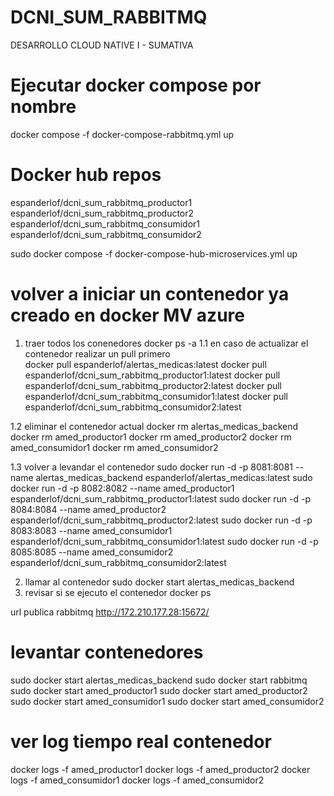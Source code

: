 # DCNI_SUM_RABBITMQ
DESARROLLO CLOUD NATIVE I - SUMATIVA

# Ejecutar docker compose por nombre
docker compose -f docker-compose-rabbitmq.yml up

# Docker hub repos

espanderlof/dcni_sum_rabbitmq_productor1
espanderlof/dcni_sum_rabbitmq_productor2
espanderlof/dcni_sum_rabbitmq_consumidor1
espanderlof/dcni_sum_rabbitmq_consumidor2

sudo docker compose -f docker-compose-hub-microservices.yml up


# volver a iniciar un contenedor ya creado en docker MV azure
1. traer todos los conenedores
    docker ps -a
1.1 en caso de actualizar el contenedor realizar un pull primero    
    docker pull espanderlof/alertas_medicas:latest
    docker pull espanderlof/dcni_sum_rabbitmq_productor1:latest
    docker pull espanderlof/dcni_sum_rabbitmq_productor2:latest
    docker pull espanderlof/dcni_sum_rabbitmq_consumidor1:latest
    docker pull espanderlof/dcni_sum_rabbitmq_consumidor2:latest
    
1.2 eliminar el contenedor actual
    docker rm alertas_medicas_backend
    docker rm amed_productor1
    docker rm amed_productor2
    docker rm amed_consumidor1
    docker rm amed_consumidor2

1.3 volver a levandar el contenedor
    sudo docker run -d -p 8081:8081 --name alertas_medicas_backend espanderlof/alertas_medicas:latest
    sudo docker run -d -p 8082:8082 --name amed_productor1 espanderlof/dcni_sum_rabbitmq_productor1:latest
    sudo docker run -d -p 8084:8084 --name amed_productor2 espanderlof/dcni_sum_rabbitmq_productor2:latest
    sudo docker run -d -p 8083:8083 --name amed_consumidor1 espanderlof/dcni_sum_rabbitmq_consumidor1:latest
    sudo docker run -d -p 8085:8085 --name amed_consumidor2 espanderlof/dcni_sum_rabbitmq_consumidor2:latest

2.  llamar al contenedor
    sudo docker start alertas_medicas_backend
3. revisar si se ejecuto el contenedor
    docker ps

url publica rabbitmq http://172.210.177.28:15672/

# levantar contenedores
sudo docker start alertas_medicas_backend
sudo docker start rabbitmq
sudo docker start amed_productor1
sudo docker start amed_productor2
sudo docker start amed_consumidor1
sudo docker start amed_consumidor2


# ver log tiempo real contenedor

docker logs -f amed_productor1
docker logs -f amed_productor2
docker logs -f amed_consumidor1
docker logs -f amed_consumidor2
